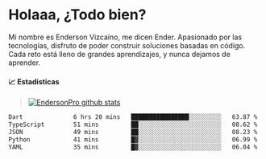 
# Holaaa, ¿Todo bien?

Mi nombre es Enderson Vizcaíno, me dicen Ender. Apasionado por las tecnologías, disfruto de poder construir soluciones basadas en código. Cada reto está lleno de grandes aprendizajes, y nunca dejamos de aprender. 

#### :chart_with_upwards_trend: Estadisticas
> [![EndersonPro github stats](https://github-readme-stats.vercel.app/api?username=endersonpro&theme=vue-dark&show_icons=true)](https://github.com/anuraghazra/github-readme-stats) 


<!--START_SECTION:waka-->

```txt
Dart              6 hrs 20 mins   ████████████████░░░░░░░░░   63.87 %
TypeScript        51 mins         ██░░░░░░░░░░░░░░░░░░░░░░░   08.62 %
JSON              49 mins         ██░░░░░░░░░░░░░░░░░░░░░░░   08.23 %
Python            41 mins         █▓░░░░░░░░░░░░░░░░░░░░░░░   06.99 %
YAML              35 mins         █▓░░░░░░░░░░░░░░░░░░░░░░░   06.04 %
```

<!--END_SECTION:waka-->

[website]: https://endersonpro.github.io/portfolio/
[twitter]: https://twitter.com/endersonj_
[youtube]: https://youtube.com/ByEnderson
[instagram]: https://instagram.com/endersonvizc
[linkedin]: https://www.linkedin.com/in/enderson-vizcaino-2aa927175/
